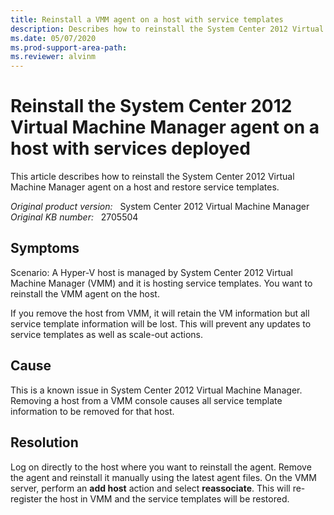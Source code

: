 ```yaml
---
title: Reinstall a VMM agent on a host with service templates
description: Describes how to reinstall the System Center 2012 Virtual Machine Manager agent on a host and restore service templates.
ms.date: 05/07/2020
ms.prod-support-area-path:
ms.reviewer: alvinm
---
```

# Reinstall the System Center 2012 Virtual Machine Manager agent on a host with services deployed

This article describes how to reinstall the System Center 2012 Virtual Machine Manager agent on a host and restore service templates.

_Original product version:_ &nbsp; System Center 2012 Virtual Machine Manager  
_Original KB number:_ &nbsp; 2705504

## Symptoms

Scenario: A Hyper-V host is managed by System Center 2012 Virtual Machine Manager (VMM) and it is hosting service templates. You want to reinstall the VMM agent on the host.

If you remove the host from VMM, it will retain the VM information but all service template information will be lost. This will prevent any updates to service templates as well as scale-out actions.

## Cause

This is a known issue in System Center 2012 Virtual Machine Manager. Removing a host from a VMM console causes all service template information to be removed for that host.

## Resolution

Log on directly to the host where you want to reinstall the agent. Remove the agent and reinstall it manually using the latest agent files. On the VMM server, perform an **add host** action and select **reassociate**. This will re-register the host in VMM and the service templates will be restored.

